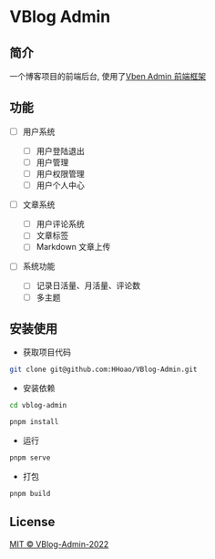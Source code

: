 <h1>VBlog Admin</h1>

## 简介

一个博客项目的前端后台, 使用了[Vben Admin 前端框架](https://vvbin.cn/doc-next/)

## 功能

- [ ] 用户系统

  - [ ] 用户登陆退出
  - [ ] 用户管理
  - [ ] 用户权限管理
  - [ ] 用户个人中心

- [ ] 文章系统

  - [ ] 用户评论系统
  - [ ] 文章标签
  - [ ] Markdown 文章上传

- [ ] 系统功能
  - [ ] 记录日活量、月活量、评论数
  - [ ] 多主题

## 安装使用

- 获取项目代码

```bash
git clone git@github.com:HHoao/VBlog-Admin.git
```

- 安装依赖

```bash
cd vblog-admin

pnpm install

```

- 运行

```bash
pnpm serve
```

- 打包

```bash
pnpm build
```

## License

[MIT © VBlog-Admin-2022](./LICENSE)
